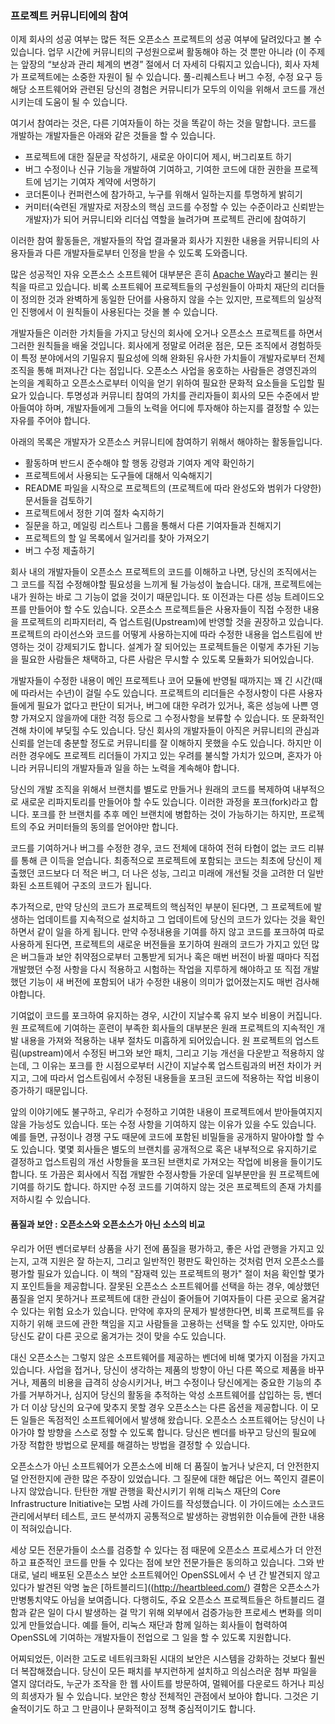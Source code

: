 ### 프로젝트 커뮤니티에의 참여

이제 회사의 성공 여부는 많든 적든 오픈소스 프로젝트의 성공 여부에 달려있다고 볼 수 있습니다.
업무 시간에 커뮤니티의 구성원으로써 활동해야 하는 것 뿐만 아니라 (이 주제는 앞장의 “보상과 관리 체계의 변경” 절에서 더 자세히 다뤄지고 있습니다), 회사 자체가 프로젝트에는 소중한 자원이 될 수 있습니다.
풀-리퀘스트나 버그 수정, 수정 요구 등 해당 소프트웨어와 관련된 당신의 경험은 커뮤니티가 모두의 이익을 위해서 코드를 개선시키는데 도움이 될 수 있습니다.

여기서 참여라는 것은, 다른 기여자들이 하는 것을 똑같이 하는 것을 말합니다. 
코드를 개발하는 개발자들은 아래와 같은 것들을 할 수 있습니다.

* 프로젝트에 대한 질문글 작성하기, 새로운 아이디어 제시, 버그리포트 하기
* 버그 수정이나 신규 기능을 개발하여 기여하고, 기여한 코드에 대한 권한을 프로젝트에 넘기는 기여자 계약에 서명하기
* 코더톤이나 컨퍼런스에 참가하고, 누구를 위해서 일하는지를 투명하게 밝히기
* 커미터(숙련된 개발자로 저장소의 핵심 코드를 수정할 수 있는 수준이라고 신뢰받는 개발자)가 되어 커뮤니티와 리더십 역할을 늘려가며 프로젝트 관리에 참여하기

이러한 참여 활동들은, 개발자들의 작업 결과물과 회사가 지원한 내용을 커뮤니티의 사용자들과 다른 개발자들로부터 인정을 받을 수 있도록 도와줍니다.

많은 성공적인 자유 오픈소스 소프트웨어 대부분은 흔히 [Apache Way](http://apache.org/foundation/governance/)라고 불리는 원칙을 따르고 있습니다. 
비록 소프트웨어 프로젝트들의 구성원들이 아파치 재단의 리더들이 정의한 것과 완벽하게 동일한 단어를 사용하지 않을 수는 있지만, 프로젝트의 일상적인 진행에서 이 원칙들이 사용된다는 것을 볼 수 있습니다.

개발자들은 이러한 가치들을 가지고 당신의 회사에 오거나 오픈소스 프로젝트를 하면서 그러한 원칙들을 배울 것입니다. 
회사에게 정말로 어려운 점은, 모든 조직에서 경험하듯이 특정 분야에서의 기밀유지 필요성에 의해 완화된 유사한 가치들이 개발자로부터 전체 조직을 통해 퍼져나간 다는 점입니다. 
오픈소스 사업을 옹호하는 사람들은 경영진과의 논의을 계획하고 오픈소스로부터 이익을 얻기 위하여 필요한 문화적 요소들을 도입할 필요가 있습니다. 
투명성과 커뮤니티 참여의 가치를 관리자들이 회사의 모든 수준에서 받아들여야 하며, 개발자들에게 그들의 노력을 어디에 투자해야 하는지를 결정할 수 있는 자유를 주어야 합니다.

아래의 목록은 개발자가 오픈소스 커뮤니티에 참여하기 위해서 해야하는 활동들입니다.

* 활동하며 반드시 준수해야 할 행동 강령과 기여자 계약 확인하기
* 프로젝트에서 사용되는 도구들에 대해서 익숙해지기
* README 파일을 시작으로 프로젝트의 (프로젝트에 따라 완성도와 범위가 다양한) 문서들을 검토하기 
* 프로젝트에서 정한 기여 절차 숙지하기
* 질문을 하고, 메일링 리스트나 그룹을 통해서 다른 기여자들과 친해지기
* 프로젝트의 할 일 목록에서 일거리를 찾아 가져오기
* 버그 수정 제출하기

회사 내의 개발자들이 오픈소스 프로젝트의 코드를 이해하고 나면, 당신의 조직에서는 그 코드를 직접 수정해야할 필요성을 느끼게 될 가능성이 높습니다.
대개, 프로젝트에는 내가 원하는 바로 그 기능이 없을 것이기 때문입니다. 
또 이전과는 다른 성능 트레이드오프를 만들어야 할 수도 있습니다. 
오픈소스 프로젝트들은 사용자들이 직접 수정한 내용을 프로젝트의 리파지터리, 즉 업스트림(Upstream)에 반영할 것을 권장하고 있습니다. 
프로젝트의 라이선스와 코드를 어떻게 사용하는지에 따라 수정한 내용을 업스트림에 반영하는 것이 강제되기도 합니다. 
설계가 잘 되어있는 프로젝트들은 이렇게 추가된 기능을 필요한 사람들은 채택하고, 다른 사람은 무시할 수 있도록 모듈화가 되어있습니다.

개발자들이 수정한 내용이 메인 프로젝트나 코어 모듈에 반영될 때까지는 꽤 긴 시간(때에 따라서는 수년)이 걸릴 수도 있습니다.
프로젝트의 리더들은 수정사항이 다른 사용자들에게 필요가 없다고 판단이 되거나, 버그에 대한 우려가 있거나, 혹은 성능에 나쁜 영향 가져오지 않을까에 대한 걱정 등으로 그 수정사항을 보류할 수 있습니다.
또 문화적인 견해 차이에 부딪힐 수도 있습니다. 
당신 회사의 개발자들이 아직은 커뮤니티의 관심과 신뢰를 얻는데 충분할 정도로 커뮤니티를 잘 이해하지 못했을 수도 있습니다. 하지만 이러한 경우에도 프로젝트 리더들이 가지고 있는 우려를 불식할 가치가 있으며, 혼자가 아니라 커뮤니티의 개발자들과 일을 하는 노력을 계속해야 합니다.

당신의 개발 조직을 위해서 브랜치를 별도로 만들거나 원래의 코드를 복제하여 내부적으로 새로운 리파지토리를 만들어야 할 수도 있습니다. 
이러한 과정을 포크(fork)라고 합니다. 
포크를 한 브랜치를 추후 메인 브랜치에 병합하는 것이 가능하기는 하지만, 프로젝트의 주요 커미터들의 동의를 얻어야만 합니다.

코드를 기여하거나 버그를 수정한 경우,  코드 전체에 대하여 전혀 타협이 없는 코드 리뷰를 통해 큰 이득을 얻습니다.
최종적으로 프로젝트에 포함되는 코드는 최초에 당신이 제출했던 코드보다 더 적은 버그, 더 나은 성능, 그리고 미래에 개선될 것을 고려한 더 일반화된 소프트웨어 구조의 코드가 됩니다.

추가적으로, 만약 당신의 코드가 프로젝트의 핵심적인 부분이 된다면, 그 프로젝트에 발생하는 업데이트를 지속적으로 설치하고 그 업데이트에 당신의 코드가 있다는 것을 확인하면서 같이 일을 하게 됩니다.
만약 수정내용을 기여를 하지 않고 코드를 포크하여 따로 사용하게 된다면, 프로젝트의 새로운 버전들을 포기하여 원래의 코드가 가지고 있던 많은 버그들과 보안 취약점으로부터 고통받게 되거나 혹은 매번 버전이 바뀔 때마다 직접 개발했던 수정 사항을 다시 적용하고 시험하는 작업을 지루하게 해야하고 또 직접 개발했던 기능이 새 버전에 포함되어 내가 수정한 내용이 의미가 없어졌는지도 매번 검사해야합니다.

기여없이 코드를 포크하여 유지하는 경우, 시간이 지날수록 유지 보수 비용이 커집니다. 
원 프로젝트에 기여하는 훈련이 부족한 회사들의 대부분은 원래 프로젝트의 지속적인 개발 내용을 가져와 적용하는 내부 절차도 미흡하게 되어있습니다. 
원 프로젝트의 업스트림(upstream)에서 수정된 버그와 보안 패치, 그리고 기능 개선을 다운받고 적용하지 않는데, 그 이유는 포크를 한 시점으로부터 시간이 지날수록 업스트림과의 버전 차이가 커지고, 그에 따라서 업스트림에서 수정된 내용들을 포크된 코드에 적용하는 작업 비용이 증가하기 때문입니다.

앞의 이야기에도 불구하고, 우리가 수정하고 기여한 내용이 프로젝트에서 받아들여지지 않을 가능성도 있습니다.
또는 수정 사항을 기여하지 않는 이유가 있을 수도 있습니다. 예를 들면, 규정이나 경쟁 구도 때문에 코드에 포함된 비밀들을 공개하지 말아야할 할 수도 있습니다. 
몇몇 회사들은 별도의 브랜치를 공개적으로 혹은 내부적으로 유지하기로 결정하고 업스트림의 개선 사항들을 포크된 브랜치로 가져오는 작업에 비용을 들이기도 합니다. 
또 가끔은 회사에서 직접 개발한 수정사항들 가운데 일부분만을 원 프로젝트에 기여를 하기도 합니다. 
하지만 수정 코드를 기여하지 않는 것은 프로젝트의 존재 가치를 저하시킬 수 있습니다.

#### 품질과 보안 : 오픈소스와 오픈소스가 아닌 소스의 비교

우리가 어떤 벤더로부터 상품을 사기 전에 품질을 평가하고, 좋은 사업 관행을 가지고 있는지, 고객 지원은 잘 하는지, 그리고 일반적인 평판도 확인하는 것처럼 먼저 오픈소스를 평가할 필요가 있습니다. 
이 책의 "잠재력 있는 프로젝트의 평가" 절이 처음 확인할 몇가지 포인트들을 제공합니다. 
잘못된 오픈소스 소프트웨어를 선택을 하는 경우, 예상했던 품질을 얻지 못하거나 프로젝트에 대한 관심이 줄어들어 기여자들이 다른 곳으로 옮겨갈 수 있다는 위험 요소가 있습니다. 
만약에 후자의 문제가 발생한다면, 비록 프로젝트를 유지하기 위해 코드에 관한 책임을 지고 사람들을 고용하는 선택을 할 수도 있지만, 아마도 당신도 같이 다른 곳으로 옮겨가는 것이 맞을 수도 있습니다.

대신 오픈소스는 그렇지 않은 소프트웨어를 제공하는 벤더에 비해 몇가지 이점을 가지고 있습니다.
사업을 접거나, 당신이 생각하는 제품의 방향이 아닌 다른 쪽으로 제품을 바꾸거나, 제품의 비용을 급격히 상승시키거나, 버그 수정이나 당신에게는 중요한 기능의 추가를 거부하거나, 심지어 당신의 활동을 추적하는 악성 소프트웨어를 삽입하는 등, 벤더가 더 이상 당신의 요구에 맞추지 못할 경우 오픈소스는 다른 옵션을 제공합니다. 
이 모든 일들은 독점적인 소프트웨어에서 발생해 왔습니다.
오픈소스 소프트웨어는 당신이 나아가야 할 방향을 스스로 정할 수 있도록 합니다. 
당신은 벤더를 바꾸고 당신의 필요에 가장 적합한 방법으로 문제를 해결하는 방법을 결정할 수 있습니다.

오픈소스가 아닌 소프트웨어가 오픈소스에 비해 더 품질이 높거나 낮은지, 더 안전한지 덜 안전한지에 관한 많은 주장이 있었습니다.
그 질문에 대한 해답은 어느 쪽인지 결론이 나지 않았습니다.
탄탄한 개발 관행을 확산시키기 위해 리눅스 재단의 Core Infrastructure Initiative는 모범 사례 가이드를 작성했습니다. 
이 가이드에는 소스코드 관리에서부터 테스트, 코드 분석까지 공통적으로 발생하는 광범위한 이슈들에 관한 내용이 적혀있습니다.

세상 모든 전문가들이 소스를 검증할 수 있다는 점 때문에 오픈소스 프로세스가 더 안전하고 표준적인 코드를 만들 수 있다는 점에 보안 전문가들은 동의하고 있습니다.
그와 반대로, 널리 배포된 오픈소스 보안 소프트웨어인 OpenSSL에서 수 년 간 발견되지 않고 있다가 발견된 악명 높은 [하트블리드]((http://heartbleed.com/) 결함은 오픈소스가 만병통치약도 아님을 보여줍니다.
다행히도, 주요 오픈소스 프로젝트들은 하트블리드 결함과 같은 일이 다시 발생하는 걸 막기 위해 외부에서 검증가능한 프로세스 변화를 의미있게 만들었습니다.
예를 들어, 리눅스 재단과 함께 일하는 회사들이 협력하여 OpenSSL에 기여하는 개발자들이 전업으로 그 일을 할 수 있도록 지원합니다.

어찌되었든, 이러한 고도로 네트워크화된 시대의 보안은 시스템을 강화하는 것보다 훨씬 더 복잡해졌습니다.
당신이 모든 패치를 부지런하게 설치하고 의심스러운 첨부 파일을 열지 않더라도, 누군가 조작을 한 웹 사이트를 방문하여, 멀웨어를 다운로드 하거나 피싱의 희생자가 될 수 있습니다.
보안은 항상 전체적인 관점에서 보아야 합니다.
그것은 기술적이기도 하고 그 만큼이나 문화적이고 정책 중심적이기도 합니다.

